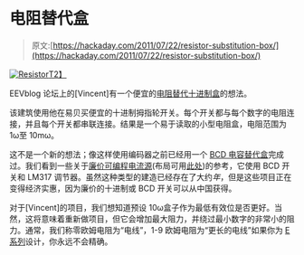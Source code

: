 # 电阻替代盒

> 原文:[https://hackaday.com/2011/07/22/resistor-substitution-box/](https://hackaday.com/2011/07/22/resistor-substitution-box/)

[![](../Images/7ed89c8f0f15a1d0926b53ba60c87a4f.png "Resistor")T2】](http://hackaday.com/wp-content/uploads/2011/07/resistor.png)

EEVblog 论坛上的[Vincent]有一个便宜的[电阻替代十进制盒](http://www.eevblog.com/forum/index.php?topic=4244.0)的想法。

该建筑使用他在易贝买便宜的十进制拇指轮开关。每个开关都与每个数字的电阻连接，并且每个开关都串联连接。结果是一个易于读取的小型电阻盒，电阻范围为 1ω至 10mω。

这不是一个新的想法；像这样使用编码器之前已经用一个 [BCD 电容替代盒](http://www.electricstuff.co.uk/capbox.html)完成过。我们看到一些关于[廉价可编程电流源](http://www.edn.com/article/470718-Programmable_current_source_requires_no_power_supply.php)(布局可用[此处](http://hackaday.com/wp-content/uploads/2011/07/bcd.png))的参考，它使用 BCD 开关和 LM317 调节器。虽然这种类型的建造已经存在了大约*年*，但是这些项目正在变得经济实惠，因为廉价的十进制或 BCD 开关可以从中国获得。

对于[Vincent]的项目，我们想知道预设 10ω盒子作为最低有效位是否更好。当然，这将意味着重新做项目，但它会增加最大阻力，并绕过最小数字的非常小的阻力。通常，我们称零欧姆电阻为“电线”，1-9 欧姆电阻为“更长的电线”如果你为 [E 系列](http://en.wikipedia.org/wiki/E_series#E_series)设计，你永远不会精确。